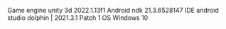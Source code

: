 
Game engine unity 3d 2022.1.13f1 
Android ndk 21.3.6528147
IDE android studio dolphin | 2021.3.1 Patch 1 
OS Windows 10


